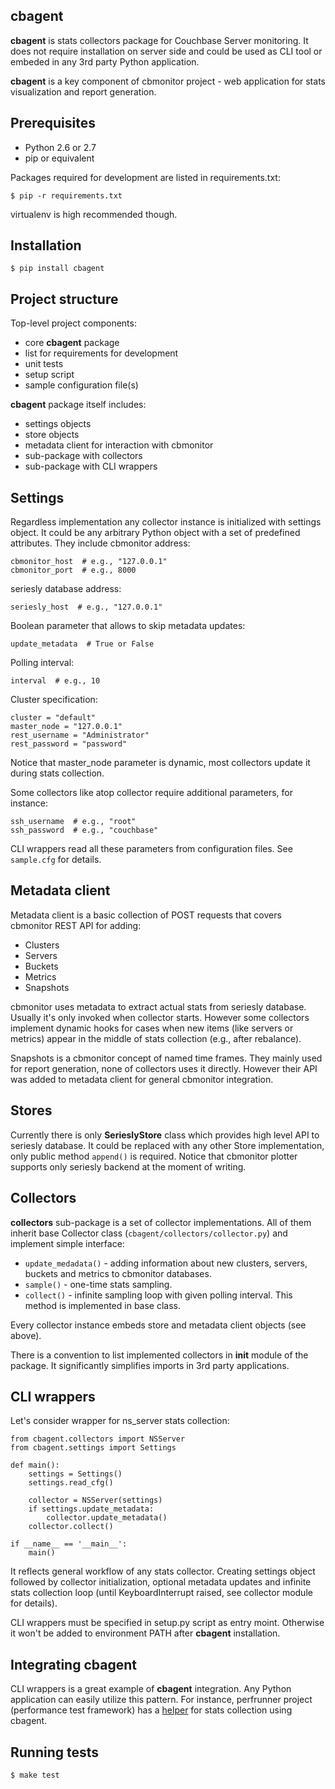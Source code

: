 cbagent
-------

**cbagent** is stats collectors package for Couchbase Server monitoring. It does
not require installation on server side and could be used as CLI tool or embeded
in any 3rd party Python application.

**cbagent** is a key component of cbmonitor project - web application for stats
visualization and report generation.

Prerequisites
-------------

* Python 2.6 or 2.7
* pip or equivalent

Packages required for development are listed in requirements.txt:

    $ pip -r requirements.txt

virtualenv is high recommended though.

Installation
------------

    $ pip install cbagent

Project structure
-----------------

Top-level project components:

* core **cbagent** package
* list for requirements for development
* unit tests
* setup script
* sample configuration file(s)

**cbagent** package itself includes:

* settings objects
* store objects
* metadata client for interaction with cbmonitor
* sub-package with collectors
* sub-package with CLI wrappers

Settings
--------

Regardless implementation any collector instance is initialized with settings
object. It could be any arbitrary Python object with a set of predefined
attributes. They include cbmonitor address:

    cbmonitor_host  # e.g., "127.0.0.1"
    cbmonitor_port  # e.g., 8000

seriesly database address:

    seriesly_host  # e.g., "127.0.0.1"

Boolean parameter that allows to skip metadata updates:

    update_metadata  # True or False

Polling interval:

    interval  # e.g., 10

Cluster specification:

    cluster = "default"
    master_node = "127.0.0.1"
    rest_username = "Administrator"
    rest_password = "password"

Notice that master_node parameter is dynamic, most collectors update it during
stats collection.

Some collectors like atop collector require additional parameters, for instance:

    ssh_username  # e.g., "root"
    ssh_password  # e.g., "couchbase"

CLI wrappers read all these parameters from configuration files. See
``sample.cfg`` for details.

Metadata client
---------------

Metadata client is a basic collection of POST requests that covers cbmonitor
REST API for adding:

* Clusters
* Servers
* Buckets
* Metrics
* Snapshots

cbmonitor uses metadata to extract actual stats from seriesly database. Usually
it's only invoked when collector starts. However some collectors implement
dynamic hooks for cases when new items (like servers or metrics) appear in the
middle of stats collection (e.g., after rebalance).

Snapshots is a cbmonitor concept of named time frames. They mainly used for
report generation, none of collectors uses it directly. However their API was
added to metadata client for general cbmonitor integration.

Stores
------

Currently there is only **SerieslyStore** class which provides high level API
to seriesly database. It could be replaced with any other Store implementation,
only public method ``append()`` is required. Notice that cbmonitor plotter
supports only seriesly backend at the moment of writing.

Collectors
----------

**collectors** sub-package is a set of collector implementations. All of them
inherit base Collector class (``cbagent/collectors/collector.py``) and implement
simple interface:

* ``update_medadata()`` - adding information about new clusters, servers,
buckets and metrics to cbmonitor databases.
* ``sample()`` - one-time stats sampling.
* ``collect()`` - infinite sampling loop with given polling interval. This
method is implemented in base class.

Every collector instance embeds store and metadata client objects (see above).

There is a convention to list implemented collectors in __init__ module of the
package. It significantly simplifies imports in 3rd party applications.

CLI wrappers
------------

Let's consider wrapper for ns_server stats collection:

    from cbagent.collectors import NSServer
    from cbagent.settings import Settings

    def main():
        settings = Settings()
        settings.read_cfg()

        collector = NSServer(settings)
        if settings.update_metadata:
            collector.update_metadata()
        collector.collect()

    if __name__ == '__main__':
        main()


It reflects general workflow of any stats collector. Creating settings object
followed by collector initialization, optional metadata updates and infinite
stats collection loop (until KeyboardInterrupt raised, see collector module for
details).

CLI wrappers must be specified in setup.py script as entry moint. Otherwise it
won't be added to environment PATH after **cbagent** installation.

Integrating cbagent
-------------------

CLI wrappers is a great example of **cbagent** integration. Any Python
application can easily utilize this pattern. For instance, perfrunner project
(performance test framework) has a
[helper](https://github.com/pavel-paulau/perfrunner/blob/master/perfrunner/helpers/cbmonitor.py)
for stats collection using cbagent.

Running tests
-------------

    $ make test
